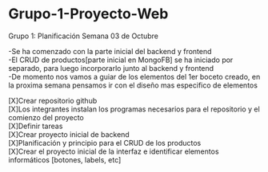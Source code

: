 # Grupo-1-Proyecto-Web
Grupo 1: Planificación Semana 03 de Octubre

-Se ha comenzado con la parte inicial del backend y frontend  
-El CRUD de productos[parte inicial en MongoFB] se ha iniciado por separado, para luego incorporarlo junto al backend y frontend  
-De momento nos vamos a guiar de los elementos del 1er boceto creado, en la proxima semana pensamos ir con el diseño mas especifico de elementos

[X]Crear repositorio github  
[X]Los integrantes instalan los programas necesarios para el repositorio y el comienzo del proyecto  
[X]Definir tareas  
[X]Crear proyecto inicial de backend  
[X]Planificación y principio para el CRUD de los productos  
[X]Crear el proyecto inicial de la interfaz e identificar elementos informáticos [botones, labels, etc] 
